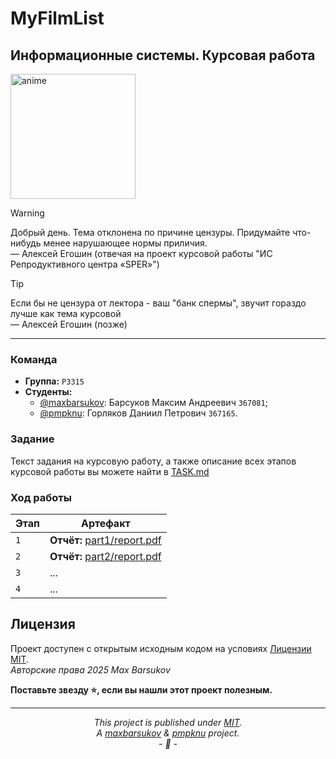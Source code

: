 # MyFilmList

## Информационные системы. Курсовая работа
 
<img alt="anime" src="./.resources/asuka-evangelion.gif" height="200">

> [!WARNING]
> Добрый день. Тема отклонена по причине цензуры. Придумайте что-нибудь менее нарушающее нормы приличия. \
> —  Алексей Егошин (отвечая на проект курсовой работы "ИС Репродуктивного центра «SPER»")

> [!TIP]
> Если бы не цензура от лектора - ваш "банк спермы", звучит гораздо лучше как тема курсовой \
> —  Алексей Егошин (позже)

---

### Команда

- **Группа:** `P3315`
- **Студенты:**
    - [@maxbarsukov](https://github.com/maxbarsukov): Барсуков Максим Андреевич `367081`;
    - [@pmpknu](https://github.com/pmpknu): Горляков Даниил Петрович `367165`.

### Задание 

Текст задания на курсовую работу, а также описание всех этапов курсовой работы вы можете найти в [TASK.md](./TASK.md)

### Ход работы

| Этап | Артефакт                                                |
|------|---------------------------------------------------------|
| `1`  | **Отчёт:** [part1/report.pdf](./docs/part1/report.pdf)  |
| `2`  | **Отчёт:** [part2/report.pdf](./docs/part2/report.pdf)  |
| `3`  | ...                                                     |
| `4`  | ...                                                     |

## Лицензия <a name="license"></a>

Проект доступен с открытым исходным кодом на условиях [Лицензии MIT](https://opensource.org/licenses/MIT). \
*Авторские права 2025 Max Barsukov*

**Поставьте звезду :star:, если вы нашли этот проект полезным.**

---

*<p align="center">This project is published under [MIT](LICENSE).<br>A [maxbarsukov](https://github.com/maxbarsukov) & [pmpknu](https://github.com/pmpknu) project.<br>- :tada: -</p>*
